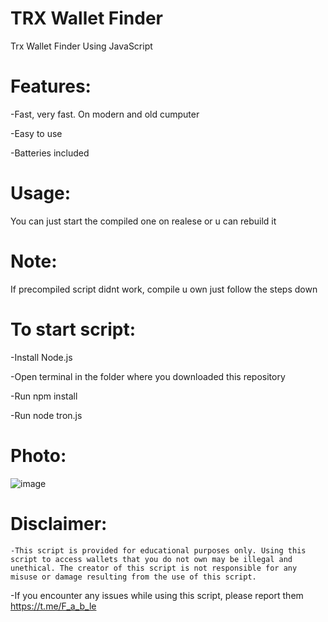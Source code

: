 # TRX Wallet Finder
Trx Wallet Finder Using JavaScript
  # Features:
 -Fast, very fast. On modern and old cumputer
 
 -Easy to use
 
 -Batteries included

# Usage:
 You can just start the compiled one on realese or u can rebuild it 
# Note: 
 If precompiled script didnt work, compile u own just follow the steps down 
# To start script:
   -Install Node.js
   
   -Open terminal in the folder where you downloaded this repository
   
   -Run npm install
   
   -Run node tron.js
   
# Photo:
![image](https://github.com/user-attachments/assets/7cb1f993-8d9b-4317-9dc5-f8cf6600da7b)


# Disclaimer:
    -This script is provided for educational purposes only. Using this script to access wallets that you do not own may be illegal and unethical. The creator of this script is not responsible for any misuse or damage resulting from the use of this script.

-If you encounter any issues while using this script, please report them https://t.me/F_a_b_le
